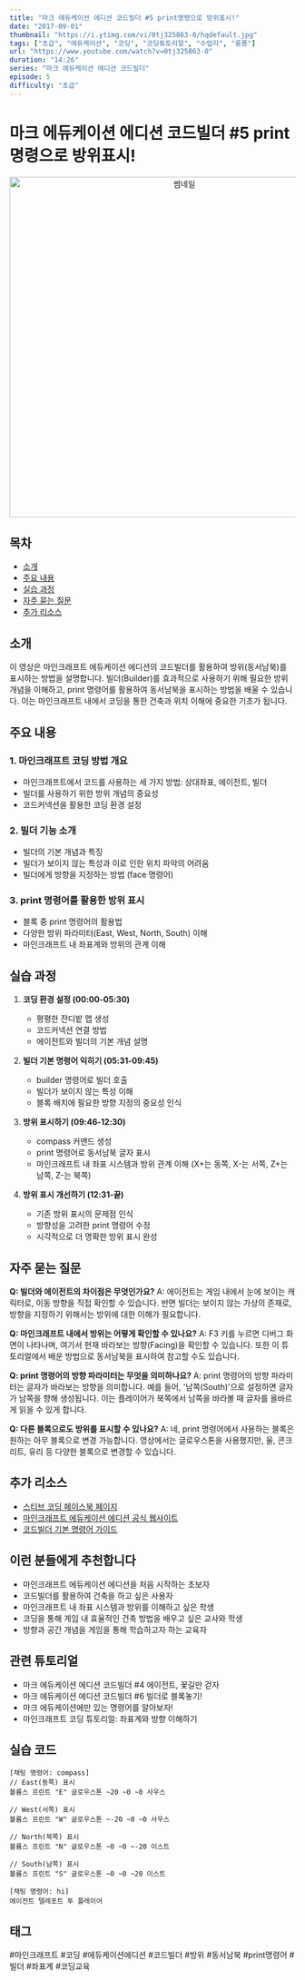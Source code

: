 ```yaml
---
title: "마크 에듀케이션 에디션 코드빌더 #5 print명령으로 방위표시!"
date: "2017-09-01"
thumbnail: "https://i.ytimg.com/vi/0tj325863-0/hqdefault.jpg"
tags: ["초급", "에듀케이션", "코딩", "코딩튜토리얼", "수업자", "롱폼"]
url: "https://www.youtube.com/watch?v=0tj325863-0"
duration: "14:26"
series: "마크 에듀케이션 에디션 코드빌더"
episode: 5
difficulty: "초급"
---
```


# 마크 에듀케이션 에디션 코드빌더 #5 print명령으로 방위표시!

<div align="center">
<img src="https://i.ytimg.com/vi/0tj325863-0/hqdefault.jpg" alt="썸네일" width="600"/>
</div>

## 목차
- [소개](#소개)
- [주요 내용](#주요-내용)
- [실습 과정](#실습-과정)
- [자주 묻는 질문](#자주-묻는-질문)
- [추가 리소스](#추가-리소스)

## 소개
이 영상은 마인크래프트 에듀케이션 에디션의 코드빌더를 활용하여 방위(동서남북)를 표시하는 방법을 설명합니다. 빌더(Builder)를 효과적으로 사용하기 위해 필요한 방위 개념을 이해하고, print 명령어를 활용하여 동서남북을 표시하는 방법을 배울 수 있습니다. 이는 마인크래프트 내에서 코딩을 통한 건축과 위치 이해에 중요한 기초가 됩니다.

## 주요 내용
### 1. 마인크래프트 코딩 방법 개요
- 마인크래프트에서 코드를 사용하는 세 가지 방법: 상대좌표, 에이전트, 빌더
- 빌더를 사용하기 위한 방위 개념의 중요성
- 코드커넥션을 활용한 코딩 환경 설정

### 2. 빌더 기능 소개
- 빌더의 기본 개념과 특징
- 빌더가 보이지 않는 특성과 이로 인한 위치 파악의 어려움
- 빌더에게 방향을 지정하는 방법 (face 명령어)

### 3. print 명령어를 활용한 방위 표시
- 블록 중 print 명령어의 활용법
- 다양한 방위 파라미터(East, West, North, South) 이해
- 마인크래프트 내 좌표계와 방위의 관계 이해

## 실습 과정
1. **코딩 환경 설정 (00:00-05:30)**
   - 평평한 잔디밭 맵 생성
   - 코드커넥션 연결 방법
   - 에이전트와 빌더의 기본 개념 설명

2. **빌더 기본 명령어 익히기 (05:31-09:45)**
   - builder 명령어로 빌더 호출
   - 빌더가 보이지 않는 특성 이해
   - 블록 배치에 필요한 방향 지정의 중요성 인식

3. **방위 표시하기 (09:46-12:30)**
   - compass 커맨드 생성
   - print 명령어로 동서남북 글자 표시
   - 마인크래프트 내 좌표 시스템과 방위 관계 이해 (X+는 동쪽, X-는 서쪽, Z+는 남쪽, Z-는 북쪽)

4. **방위 표시 개선하기 (12:31-끝)**
   - 기존 방위 표시의 문제점 인식
   - 방향성을 고려한 print 명령어 수정
   - 시각적으로 더 명확한 방위 표시 완성

## 자주 묻는 질문
**Q: 빌더와 에이전트의 차이점은 무엇인가요?**
A: 에이전트는 게임 내에서 눈에 보이는 캐릭터로, 이동 방향을 직접 확인할 수 있습니다. 반면 빌더는 보이지 않는 가상의 존재로, 방향을 지정하기 위해서는 방위에 대한 이해가 필요합니다.

**Q: 마인크래프트 내에서 방위는 어떻게 확인할 수 있나요?**
A: F3 키를 누르면 디버그 화면이 나타나며, 여기서 현재 바라보는 방향(Facing)을 확인할 수 있습니다. 또한 이 튜토리얼에서 배운 방법으로 동서남북을 표시하여 참고할 수도 있습니다.

**Q: print 명령어의 방향 파라미터는 무엇을 의미하나요?**
A: print 명령어의 방향 파라미터는 글자가 바라보는 방향을 의미합니다. 예를 들어, '남쪽(South)'으로 설정하면 글자가 남쪽을 향해 생성됩니다. 이는 플레이어가 북쪽에서 남쪽을 바라볼 때 글자를 올바르게 읽을 수 있게 합니다.

**Q: 다른 블록으로도 방위를 표시할 수 있나요?**
A: 네, print 명령어에서 사용하는 블록은 원하는 아무 블록으로 변경 가능합니다. 영상에서는 글로우스톤을 사용했지만, 울, 콘크리트, 유리 등 다양한 블록으로 변경할 수 있습니다.

## 추가 리소스
- [스티브 코딩 페이스북 페이지](https://www.facebook.com/stvcoding/)
- [마인크래프트 에듀케이션 에디션 공식 웹사이트](https://education.minecraft.net/)
- [코드빌더 기본 명령어 가이드](https://education.minecraft.net/ko-kr/resources/computer-science-subject-kit)

## 이런 분들에게 추천합니다
- 마인크래프트 에듀케이션 에디션을 처음 시작하는 초보자
- 코드빌더를 활용하여 건축을 하고 싶은 사용자
- 마인크래프트 내 좌표 시스템과 방위를 이해하고 싶은 학생
- 코딩을 통해 게임 내 효율적인 건축 방법을 배우고 싶은 교사와 학생
- 방향과 공간 개념을 게임을 통해 학습하고자 하는 교육자

## 관련 튜토리얼
- 마크 에듀케이션 에디션 코드빌더 #4 에이전트, 꽃길만 걷자
- 마크 에듀케이션 에디션 코드빌더 #6 빌더로 블록놓기!
- 마크 에듀케이션에만 있는 명령어를 알아보자!
- 마인크래프트 코딩 튜토리얼: 좌표계와 방향 이해하기

## 실습 코드
```
[채팅 명령어: compass]
// East(동쪽) 표시
볼륨스 프린트 "E" 글로우스톤 ~20 ~0 ~0 사우스

// West(서쪽) 표시
볼륨스 프린트 "W" 글로우스톤 ~-20 ~0 ~0 사우스

// North(북쪽) 표시
볼륨스 프린트 "N" 글로우스톤 ~0 ~0 ~-20 이스트

// South(남쪽) 표시
볼륨스 프린트 "S" 글로우스톤 ~0 ~0 ~20 이스트

[채팅 명령어: hi]
에이전트 텔레포트 투 플레이어
```

## 태그
#마인크래프트 #코딩 #에듀케이션에디션 #코드빌더 #방위 #동서남북 #print명령어 #빌더 #좌표계 #코딩교육
